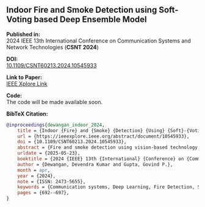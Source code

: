 ## Indoor Fire and Smoke Detection using Soft-Voting based Deep Ensemble Model

**Published in:**  
2024 IEEE 13th International Conference on Communication Systems and Network Technologies (**CSNT 2024**)

**DOI:**  
[10.1109/CSNT60213.2024.10545933](https://doi.org/10.1109/CSNT60213.2024.10545933)

**Link to Paper:**  
[IEEE Xplore Link](https://ieeexplore.ieee.org/document/10545933)

**Code:**  
The code will be made available soon.

**BibTeX Citation:**  
```bibtex
@inproceedings{dewangan_indoor_2024,
	title = {Indoor {Fire} and {Smoke} {Detection} {Using} {Soft}-{Voting} {Based} {Deep} {Ensemble} {Model}},
	url = {https://ieeexplore.ieee.org/abstract/document/10545933},
	doi = {10.1109/CSNT60213.2024.10545933},
	abstract = {Fire and smoke detection using vision-based technology plays a crucial role in terms of safety for indoor environments. In the literature, there are several deep learning-based fire detection solutions available, but most of the existing solutions suffer from low accuracy, high false alarm rates, and vanishing gradient issues. To overcome these issues, this paper proposed a soft-voting based deep ensemble model for fire and smoke detection tasks in which four transfer learning models such as MobileNetV2, ResNet50V2, EfficientNetB0, and DenseNet121 are used as base learners. The proposed model has a 99.11\% accuracy rate, a 97\% precision rate, a 98\% recall rate, and a 98\% F1-score.},
	urldate = {2025-05-23},
	booktitle = {2024 {IEEE} 13th {International} {Conference} on {Communication} {Systems} and {Network} {Technologies} ({CSNT})},
	author = {Dewangan, Devendra Kumar and Gupta, Govind P.},
	month = apr,
	year = {2024},
	note = {ISSN: 2473-5655},
	keywords = {Communication systems, Deep Learning, Fire Detection, Smoke Detection, Indoor environment, Market research, Safety, Smart cameras, Smart cities, Soft-Voting based Ensemble, Transfer learning, Transfer Learning},
	pages = {692--697},
}

